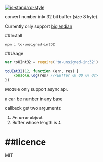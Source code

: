 [![js-standard-style](https://img.shields.io/badge/code%20style-standard-brightgreen.svg?style=flat)](https://github.com/feross/standard)

convert number into 32 bit buffer (size 8 byte).

Currently only support [big endian](https://en.wikipedia.org/wiki/Endianness#Big-endian)

##Install

```
npm i to-unsigned-int32
```
##Usage
```js
var toUInt32 = require('to-unsigned-int32')

toUInt32(12, function (err, res) {
	console.log(res) //<Buffer 00 00 00 0c>
})

```
Module only support async api. 

`n` can be number in any base

callback get two arguments:
1. An error object
2. Buffer whose length is 4

##licence
===
MIT


